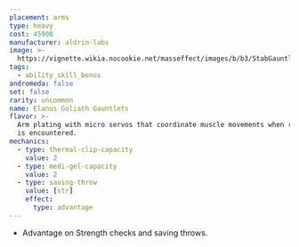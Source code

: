```yaml
---
placement: arms
type: heavy
cost: 45900
manufacturer: aldrin-labs
image: >-
  https://vignette.wikia.nocookie.net/masseffect/images/b/b3/StabGauntlets.png/revision/latest/scale-to-width-down/100?cb=20120408230211
tags:
  - ability_skill_bonus
andromeda: false
set: false
rarity: uncommon
name: Elanus Goliath Gauntlets
flavor: >-
  Arm plating with micro servos that coordinate muscle movements when resistance
  is encountered.
mechanics:
  - type: thermal-clip-capacity
    value: 2
  - type: medi-gel-capacity
    value: 2
  - type: saving-throw
    value: [str]
    effect:
      type: advantage
---
```

- Advantage on Strength checks and saving throws.
